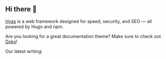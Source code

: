 ## Hi there 👋

[Hyas](https://gethyas.com/) is a web framework designed for speed, security, and SEO — all powered by Hugo and npm.

Are you looking for a great documentation theme? Make sure to check out [Doks](https://getdoks.org/)!

<!--

**Here are some ideas to get you started:**

🙋‍♀️ A short introduction - what is your organization all about?
🌈 Contribution guidelines - how can the community get involved?
👩‍💻 Useful resources - where can the community find your docs? Is there anything else the community should know?
🍿 Fun facts - what does your team eat for breakfast?
🧙 Remember, you can do mighty things with the power of [Markdown](https://docs.github.com/github/writing-on-github/getting-started-with-writing-and-formatting-on-github/basic-writing-and-formatting-syntax)
-->

Our latest writing:
<!-- feed start -->

<!-- feed end -->
